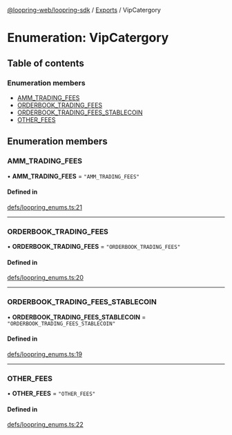 [@loopring-web/loopring-sdk](../README.md) / [Exports](../modules.md) / VipCatergory

# Enumeration: VipCatergory

## Table of contents

### Enumeration members

- [AMM\_TRADING\_FEES](VipCatergory.md#amm_trading_fees)
- [ORDERBOOK\_TRADING\_FEES](VipCatergory.md#orderbook_trading_fees)
- [ORDERBOOK\_TRADING\_FEES\_STABLECOIN](VipCatergory.md#orderbook_trading_fees_stablecoin)
- [OTHER\_FEES](VipCatergory.md#other_fees)

## Enumeration members

### AMM\_TRADING\_FEES

• **AMM\_TRADING\_FEES** = `"AMM_TRADING_FEES"`

#### Defined in

[defs/loopring_enums.ts:21](https://github.com/Loopring/loopring_sdk/blob/d5fca11/src/defs/loopring_enums.ts#L21)

___

### ORDERBOOK\_TRADING\_FEES

• **ORDERBOOK\_TRADING\_FEES** = `"ORDERBOOK_TRADING_FEES"`

#### Defined in

[defs/loopring_enums.ts:20](https://github.com/Loopring/loopring_sdk/blob/d5fca11/src/defs/loopring_enums.ts#L20)

___

### ORDERBOOK\_TRADING\_FEES\_STABLECOIN

• **ORDERBOOK\_TRADING\_FEES\_STABLECOIN** = `"ORDERBOOK_TRADING_FEES_STABLECOIN"`

#### Defined in

[defs/loopring_enums.ts:19](https://github.com/Loopring/loopring_sdk/blob/d5fca11/src/defs/loopring_enums.ts#L19)

___

### OTHER\_FEES

• **OTHER\_FEES** = `"OTHER_FEES"`

#### Defined in

[defs/loopring_enums.ts:22](https://github.com/Loopring/loopring_sdk/blob/d5fca11/src/defs/loopring_enums.ts#L22)

